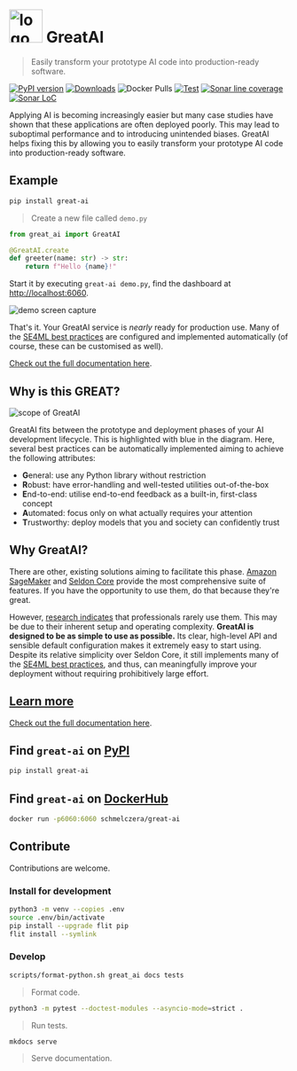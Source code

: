 # <img src="https://raw.githubusercontent.com/schmelczer/great-ai/main/docs/media/logo.png" alt="logo of great-ai" width=60 /> GreatAI

> Easily transform your prototype AI code into production-ready software.

[![PyPI version](https://badge.fury.io/py/great-ai.svg)](https://badge.fury.io/py/great-ai)
[![Downloads](https://pepy.tech/badge/great-ai/month)](https://pepy.tech/project/great-ai)
![Docker Pulls](https://img.shields.io/docker/pulls/schmelczera/great-ai)
[![Test](https://github.com/schmelczer/great-ai/actions/workflows/test.yml/badge.svg)](https://github.com/schmelczer/great-ai/actions/workflows/test.yml)
[![Sonar line coverage](https://sonar.scoutinscience.com/api/project_badges/measure?project=great-ai&metric=coverage)](https://sonar.scoutinscience.com/dashboard?id=great-ai)
[![Sonar LoC](https://sonar.scoutinscience.com/api/project_badges/measure?project=great-ai&metric=ncloc)](https://sonar.scoutinscience.com/dashboard?id=great-ai)

Applying AI is becoming increasingly easier but many case studies have shown that these applications are often deployed poorly. This may lead to suboptimal performance and to introducing unintended biases. GreatAI helps fixing this by allowing you to easily transform your prototype AI code into production-ready software.

## Example

```sh
pip install great-ai
```

> Create a new file called `demo.py`

```python
from great_ai import GreatAI

@GreatAI.create
def greeter(name: str) -> str:
    return f"Hello {name}!"
```

Start it by executing `great-ai demo.py`, find the dashboard at [http://localhost:6060](http://localhost:6060/dashboard).

![demo screen capture](https://raw.githubusercontent.com/schmelczer/great-ai/main/docs/media/demo.gif)

That's it. Your GreatAI service is _nearly_ ready for production use. Many of the [SE4ML best practices](https://se-ml.github.io) are configured and implemented automatically (of course, these can be customised as well).

[Check out the full documentation here](https://great-ai.scoutinscience.com).

## Why is this GREAT?

![scope of GreatAI](https://raw.githubusercontent.com/schmelczer/great-ai/main/docs/media/scope-simple.drawio.svg)

GreatAI fits between the prototype and deployment phases of your AI development lifecycle. This is highlighted with blue in the diagram. Here, several best practices can be automatically implemented aiming to achieve the following attributes:

- **G**eneral: use any Python library without restriction
- **R**obust: have error-handling and well-tested utilities out-of-the-box
- **E**nd-to-end: utilise end-to-end feedback as a built-in, first-class concept
- **A**utomated: focus only on what actually requires your attention
- **T**rustworthy: deploy models that you and society can confidently trust

## Why GreatAI?

There are other, existing solutions aiming to facilitate this phase. [Amazon SageMaker](https://aws.amazon.com/sagemaker) and [Seldon Core](https://www.seldon.io/solutions/open-source-projects/core) provide the most comprehensive suite of features. If you have the opportunity to use them, do that because they're great.

However, [research indicates](https://great-ai.scoutinscience.com) that professionals rarely use them. This may be due to their inherent setup and operating complexity. **GreatAI is designed to be as simple to use as possible.** Its clear, high-level API and sensible default configuration makes it extremely easy to start using. Despite its relative simplicity over Seldon Core, it still implements many of the [SE4ML best practices](https://se-ml.github.io), and thus, can meaningfully improve your deployment without requiring prohibitively large effort.

## [Learn more](https://great-ai.scoutinscience.com)

[Check out the full documentation here](https://great-ai.scoutinscience.com).

## Find `great-ai` on [PyPI](https://pypi.org/project/great-ai/)

```sh
pip install great-ai
```

## Find `great-ai` on [DockerHub](https://hub.docker.com/repository/docker/schmelczera/great-ai)

```sh
docker run -p6060:6060 schmelczera/great-ai
```

## Contribute

Contributions are welcome.

### Install for development

```sh
python3 -m venv --copies .env
source .env/bin/activate
pip install --upgrade flit pip
flit install --symlink
```

### Develop

```sh
scripts/format-python.sh great_ai docs tests
```

> Format code.

```sh
python3 -m pytest --doctest-modules --asyncio-mode=strict .
```

> Run tests.

```sh
mkdocs serve
```

> Serve documentation.
